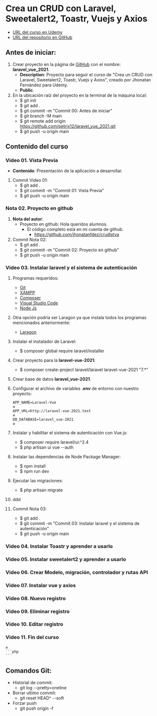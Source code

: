 # Crea un CRUD con Laravel, Sweetalert2, Toastr, Vuejs y Axios
+ [URL del curso en Udemy](https://github.com/petrix12/laravel_vue_2021.git)
+ [URL del repositorio en GitHub]()

## Antes de iniciar:
1. Crear proyecto en la página de [GitHub](https://github.com) con el nombre: **laravel_vue_2021**.
    + **Description**: Proyecto para seguir el curso de "Crea un CRUD con Laravel, Sweetalert2, Toastr, Vuejs y Axios", creado por Jhonatan Fernández para Udemy.
    + **Public**.
2. En la ubicación raíz del proyecto en la terminal de la máquina local:
    + $ git init
    + $ git add .
    + $ git commit -m "Commit 00: Antes de iniciar"
    + $ git branch -M main
    + $ git remote add origin https://github.com/petrix12/laravel_vue_2021.git
    + $ git push -u origin main

## Contenido del curso

### Video 01. Vista Previa
+ **Contenido**: Presentación de la aplicación a desarrollar.
1. Commit Video 01:
    + $ git add .
    + $ git commit -m "Commit 01: Vista Previa"
    + $ git push -u origin main

### Nota 02. Proyecto en github
1. **Nota del autor**:
    + Proyecto en github: Hola queridos alumnos.
        + El código completo está en mi cuenta de github.
            + https://github.com/jhonatanfdez/crudlstva
2. Commit Nota 02:
    + $ git add .
    + $ git commit -m "Commit 02: Proyecto en github"
    + $ git push -u origin main

### Video 03. Instalar laravel y el sistema de autenticación
1. Programas requeridos:
    + [Git](https://git-scm.com/downloads)
    + [XAMPP](https://www.apachefriends.org/es/download.html)
    + [Composer](https://getcomposer.org)
    + [Visual Studio Code](https://code.visualstudio.com/download)
    + [Node Js](https://nodejs.org)
2. Otra opción podría ser Laragon ya que instala todos los programas mencionados anteriormente:
    + [Laragon](https://laragon.org/download/index.html)
3. Instalar el instalador de Laravel:
    + $ composer global require laravel/installer
4. Crear proyecto para la **laravel-vue-2021**:
    + $ composer create-project laravel/laravel laravel-vue-2021 "7.*"
5. Crear base de datos **laravel_vue-2021**.
6. Configurar el archivo de variables **.env** de entorno con nuestro proyecto:
    ```env
    APP_NAME=Laravel-Vue
    ≡
    APP_URL=http://laravel-vue-2021.test
    ≡
    DB_DATABASE=laravel_vue-2021
    ≡
    ```
7. Instalar y habilitar el sistema de autenticación con Vue.js:
    + $ composer require laravel/ui:^2.4
    + $ php artisan ui vue --auth
8. Instalar las dependencias de Node Package Manager:
    + $ npm install
    + $ npm run dev
9. Ejecutar las migraciones:
    + $ php artisan migrate
10. ddd






11. Commit Nota 03:
    + $ git add .
    + $ git commit -m "Commit 03: Instalar laravel y el sistema de autenticación"
    + $ git push -u origin main

### Video 04. Instalar Toastr y aprender a usarlo



### Video 05. Instalar sweetalert2 y aprender a usarlo
### Video 06. Crear Modelo, migración, controlador y rutas API
### Video 07. Instalar vue y axios
### Video 08. Nuevo registro
### Video 09. Eliminar registro
### Video 10. Editar registro
### Video 11. Fin del curso



    ≡
    ```php
    ```



## Comandos Git:
+ Historial de commit:
    + git log --pretty=oneline
+ Borrar ultimo commit:
    + git reset HEAD^ --soft
+ Forzar push
    + git push origin -f